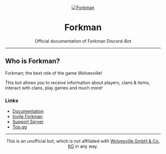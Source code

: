 <div align="center">

[![Forkman](https://cdn.discordapp.com/emojis/1092882485291003954.png?size=4096\&quality=high)](https://discord.gg/DEEZY5cwpy)

# Forkman

Official documentation of Forkman Discord-Bot

</div>

---

## Who is Forkman?

Forkman; the best role of the game Wolvesville!

This bot allows you to receive information about players, clans & items, interact with clans, play games and much more!

### Links

* [Documentation](https://xnickydev.gitbook.io/forkman)
* [Invite Forkman](https://discord.com/oauth2/authorize?client\_id=1037396167123816499\&scope=bot%20applications.commands\&permissions=388161)
* [Support Server](https://discord.gg/DEEZY5cwpy)
* [Top.gg](https://top.gg/bot/1037396167123816499/)

---
<div align="center">

This is an unofficial bot, which is not affiliated with [Wolvesville GmbH & Co. KG](https://www.wolvesville.com) in any way.

</div>
